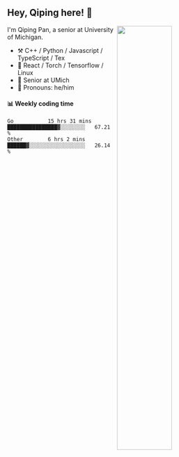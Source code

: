 

## Hey, Qiping here! :wave:

[<img align="right" width="50%" src="https://github-readme-stats.vercel.app/api?username=ppppqp&theme=dark&show_icons=true">](https://metrics.lecoq.io/ppppqp?template=classic)


I'm Qiping Pan, a senior at University of Michigan.

-   :hammer_and_pick: C++ / Python / Javascript / TypeScript / Tex
-   :pencil: React / Torch / Tensorflow / Linux 
-   :seedling: Senior at UMich
-   :man: Pronouns: he/him



#### :bar_chart: Weekly coding time

<!--START_SECTION:waka-->

```text
Go           15 hrs 31 mins  ████████████████▓░░░░░░░░   67.21 %
Other        6 hrs 2 mins    ██████▓░░░░░░░░░░░░░░░░░░   26.14 %
```

<!--END_SECTION:waka-->
